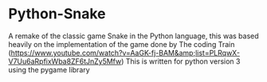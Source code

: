 # Python-Snake
A remake of the classic game Snake in the Python language, this was based heavily on the implementation of the game done by The coding Train (https://www.youtube.com/watch?v=AaGK-fj-BAM&amp;list=PLRqwX-V7Uu6aRpfixWba8ZF6tJnZy5Mfw)
This is written for python version 3 using the pygame library
